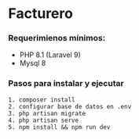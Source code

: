 # Facturero



### Requerimienos mínimos:
- PHP 8.1 (Laravel 9)
- Mysql 8

### Pasos para instalar y ejecutar
```
1. composer install
2. configurar base de datos en .env
3. php artisan migrate
4. php artisan serve
5. npm install && npm run dev
```